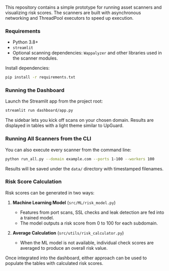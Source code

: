 This repository contains a simple prototype for running asset scanners and visualizing risk scores.
The scanners are built with asynchronous networking and ThreadPool executors to speed up execution.

### Requirements

- Python 3.8+
- `streamlit`
- Optional scanning dependencies: `Wappalyzer` and other libraries used in the scanner modules.

Install dependencies:

```bash
pip install -r requirements.txt
```

### Running the Dashboard

Launch the Streamlit app from the project root:


```bash
streamlit run dashboard/app.py
```

The sidebar lets you kick off scans on your chosen domain.  Results are displayed in tables with a light theme similar to UpGuard.

### Running All Scanners from the CLI

You can also execute every scanner from the command line:

```bash
python run_all.py --domain example.com --ports 1-100 --workers 100
```

Results will be saved under the `data/` directory with timestamped filenames.

### Risk Score Calculation

Risk scores can be generated in two ways:

1. **Machine Learning Model** (`src/ML/risk_model.py`)
   - Features from port scans, SSL checks and leak detection are fed into a trained model.
   - The model outputs a risk score from 0 to 100 for each subdomain.

2. **Average Calculation** (`src/utils/risk_calculator.py`)
   - When the ML model is not available, individual check scores are averaged to produce an overall risk value.

Once integrated into the dashboard, either approach can be used to populate the tables with calculated risk scores.
